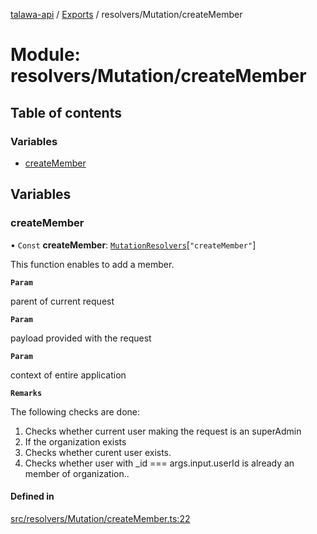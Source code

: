 [talawa-api](../README.md) / [Exports](../modules.md) / resolvers/Mutation/createMember

# Module: resolvers/Mutation/createMember

## Table of contents

### Variables

- [createMember](resolvers_Mutation_createMember.md#createmember)

## Variables

### createMember

• `Const` **createMember**: [`MutationResolvers`](types_generatedGraphQLTypes.md#mutationresolvers)[``"createMember"``]

This function enables to add a member.

**`Param`**

parent of current request

**`Param`**

payload provided with the request

**`Param`**

context of entire application

**`Remarks`**

The following checks are done:
1. Checks whether current user making the request is an superAdmin
2. If the organization exists
3. Checks whether curent user exists.
4. Checks whether user with _id === args.input.userId is already an member of organization..

#### Defined in

[src/resolvers/Mutation/createMember.ts:22](https://github.com/Nitya-Pasrija/talawa-api/blob/faae1c9/src/resolvers/Mutation/createMember.ts#L22)
